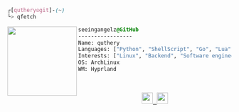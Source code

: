 ```css
┌[quthery☮git]-(~)
└> qfetch
```
 
<div style="display:block;text-align:left"><img align="left" src="https://user-images.githubusercontent.com/123886904/218268944-995c6c60-51bc-4f8f-bcd4-407c3f5f2ad2.gif" border="0" style="width:156px;">

  ```css
  seeingangelz@GitHub
  -----------------
  Name: quthery
  Languages: ["Python", "ShellScript", "Go", "Lua"]
  Interests: ["Linux", "Backend", "Software engineering"]
  OS: ArchLinux
  WM: Hyprland
  ```
</div>
<br />
<p align="center">
  <samp>
    <a href="https://github.com/quthery/ThinkpadBspwm"><img height="25" src="https://img.shields.io/badge/dotfiles-221f29?style=for-the-badge&logo=linux&logoColor=white"</a>
    <a href="mailto:archiso121234@gmail.com"><img height="25" src="https://img.shields.io/badge/EMAIL-221f29?style=for-the-badge&logo=gmail&logoColor=white"</a>
  </samp>
</p>
